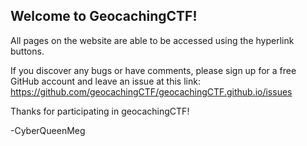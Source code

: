 ## Welcome to GeocachingCTF!

All pages on the website are able to be accessed using the hyperlink buttons. 

If you discover any bugs or have comments, please sign up for a free GitHub account and leave an issue at this link: https://github.com/geocachingCTF/geocachingCTF.github.io/issues

Thanks for participating in geocachingCTF!

-CyberQueenMeg
